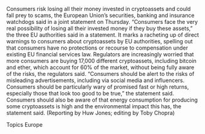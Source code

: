 Consumers risk losing all their money invested in cryptoassets and could fall prey to scams, the European Union’s securities, banking and insurance watchdogs said in a joint statement on Thursday.
“Consumers face the very real possibility of losing all their invested money if they buy these assets,” the three EU authorities said in a statement.
It marks a racheting up of direct warnings to consumers about cryptoassets by EU authorities, spelling out that consumers have no protections or recourse to compensation under existing EU financial services law.
Regulators are increasingly worried that more consumers are buying 17,000 different cryptoassets, including bitcoin and ether, which account for 60% of the market, without being fully aware of the risks, the regulators said.
“Consumers should be alert to the risks of misleading advertisements, including via social media and influencers. Consumers should be particularly wary of promised fast or high returns, especially those that look too good to be true,” the statement said.
Consumers should also be aware of that energy consumption for producing some cryptoassets is high and the environmental impact this has, the statement said.
(Reporting by Huw Jones; editing by Toby Chopra)

Topics
Europe
